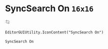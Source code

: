 # SyncSearch On `16x16`
<img src="/img/SyncSearch%20On.png" width=16 height=16>

``` CSharp
EditorGUIUtility.IconContent("SyncSearch On")
```
```
SyncSearch On
```
